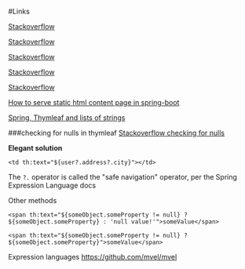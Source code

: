 

#Links

[Stackoverflow](https://stackoverflow.com/questions/33106391/how-to-check-if-list-is-empty-using-thymeleaf/33106495 "Thymeleaf")

[Stackoverflow](https://stackoverflow.com/questions/43484142/how-to-print-array-size-in-thymeleaf)

[Stackoverflow](https://javabeat.net/expression-language-thymeleaf/)

[Stackoverflow](https://www.bincsoft.com/blog/thymeleaf-and-lists-in-forms/)

[Stackoverflow](https://stackoverflow.com/questions/26049708/spring-thymleaf-and-lists-of-strings)

[How to serve static html content page in spring-boot](https://stackoverflow.com/questions/31876389/how-to-serve-static-html-content-page-in-spring-boot)

[Spring, Thymleaf and lists of strings](https://stackoverflow.com/questions/26049708/spring-thymleaf-and-lists-of-strings)


###checking for nulls in thymleaf
[Stackoverflow checking for nulls](https://stackoverflow.com/questions/20636456/using-thymeleaf-when-the-value-is-null)

**Elegant solution**

``<td th:text="${user?.address?.city}"></td>``

The ``?.`` operator is called the "safe navigation" operator, per the Spring Expression Language docs

Other methods

``<span th:text="${someObject.someProperty != null} ? ${someObject.someProperty} : 'null value!'">someValue</span>``

``<span th:text="${someObject.someProperty != null} ? ${someObject.someProperty}">someValue</span>``


Expression languages
https://github.com/mvel/mvel